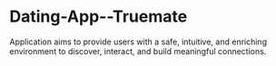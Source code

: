 # Dating-App--Truemate
Application aims to provide users with a safe, intuitive, and enriching environment to discover, interact, and build meaningful connections.
